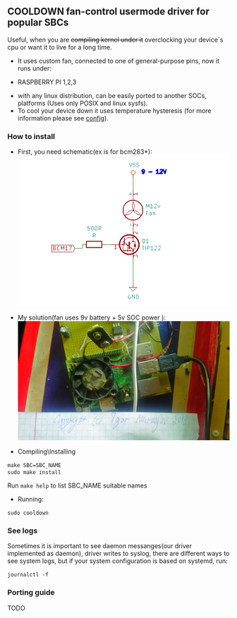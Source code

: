 ## COOLDOWN fan-control usermode driver for popular SBCs
Useful, when you are ~~compiling kernel under it~~ overclocking your device\`s cpu 
or want it to live for a long time.
- It uses custom fan, connected to one of general-purpose pins, 
now it runs under: 
 * RASPBERRY PI 1,2,3 
- with any linux distribution,
can be easily ported to another SOCs, platforms 
(Uses only POSIX and linux sysfs).
- To cool your device down it uses temperature hysteresis 
(for more information please see [config](./config)).
### How to install
- First, you need schematic(ex is for bcm283\*):
![!only raspberry 1,2,3](./COOLDOWN_SCHEMATICS/cooldown.png " Only raspberry") 
 * My solution(fan uses 9v battery + 5v SOC power ):
![!only raspberry 1,2,3](./COOLDOWN_SCHEMATICS/RPI_COOL.jpg " My raspberry pi 3") 

- Compiling\Installing
```
make SBC=SBC_NAME
sudo make install
```
Run `make help` to list SBC\_NAME suitable names

- Running:
```
sudo cooldown
```
### See logs
Sometimes it is important to see daemon messanges(our driver implemented as daemon),
driver writes to syslog, there are different ways to see system logs, 
but if your system configuration is based on systemd, run:
```
journalctl -f
```
### Porting guide
TODO 
